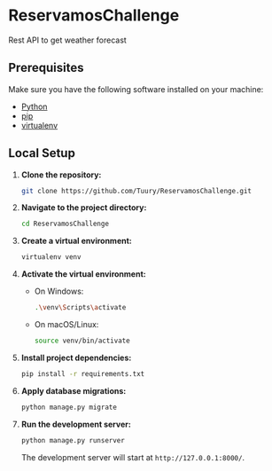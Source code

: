 # ReservamosChallenge

Rest API to get weather forecast 
## Prerequisites

Make sure you have the following software installed on your machine:

- [Python](https://www.python.org/downloads/)
- [pip](https://pip.pypa.io/en/stable/installation/)
- [virtualenv](https://pypi.org/project/virtualenv/)

## Local Setup

1. **Clone the repository:**

    ```bash
    git clone https://github.com/Tuury/ReservamosChallenge.git
    ```

2. **Navigate to the project directory:**

    ```bash
    cd ReservamosChallenge
    ```

3. **Create a virtual environment:**

    ```bash
    virtualenv venv
    ```

4. **Activate the virtual environment:**

    - On Windows:

        ```bash
        .\venv\Scripts\activate
        ```

    - On macOS/Linux:

        ```bash
        source venv/bin/activate
        ```

5. **Install project dependencies:**

    ```bash
    pip install -r requirements.txt
    ```

6. **Apply database migrations:**

    ```bash
    python manage.py migrate
    ```

7. **Run the development server:**

    ```bash
    python manage.py runserver
    ```

    The development server will start at `http://127.0.0.1:8000/`.
